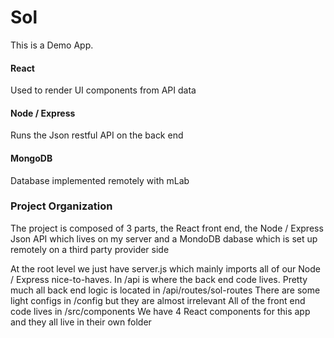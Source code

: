 Sol
=========================
This is a Demo App.

#### React
Used to render UI components from API data

#### Node / Express
Runs the Json restful API on the back end

#### MongoDB
Database implemented remotely with mLab

### Project Organization
The project is composed of 3 parts, the React front end, the Node / Express Json API which lives on my server and a MondoDB dabase which is set up remotely on a third party provider side

At the root level we just have server.js which mainly imports all of our Node / Express nice-to-haves.
In /api is where the back end code lives. Pretty much all back end logic is located in /api/routes/sol-routes
There are some light configs in /config but they are almost irrelevant
All of the front end code lives in /src/components
We have 4 React components for this app and they all live in their own folder 



